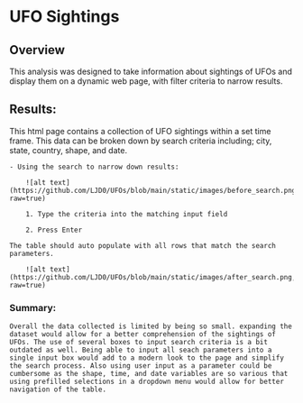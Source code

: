 # UFO Sightings

## Overview

This analysis was designed to take information about sightings of UFOs and display them on a dynamic web page, with filter criteria to narrow results.

## Results:

This html page contains a collection of UFO sightings within a set time frame. This data can be broken down by search criteria including; city, state, country, shape, and date.

    - Using the search to narrow down results:

        ![alt text](https://github.com/LJD0/UFOs/blob/main/static/images/before_search.png, raw=true)

        1. Type the criteria into the matching input field

        2. Press Enter

    The table should auto populate with all rows that match the search parameters.

        ![alt text](https://github.com/LJD0/UFOs/blob/main/static/images/after_search.png, raw=true)

### Summary:

    Overall the data collected is limited by being so small. expanding the dataset would allow for a better comprehension of the sightings of UFOs. The use of several boxes to input search criteria is a bit outdated as well. Being able to input all seach parameters into a single input box would add to a modern look to the page and simplify the search process. Also using user input as a parameter could be cumbersome as the shape, time, and date variables are so various that using prefilled selections in a dropdown menu would allow for better navigation of the table.
